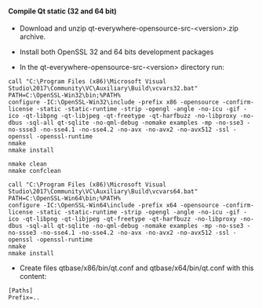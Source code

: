 #### Compile Qt static (32 and 64 bit)

- Download and unzip qt-everywhere-opensource-src-\<version\>.zip archive.

- Install both OpenSSL 32 and 64 bits development packages

- In the  qt-everywhere-opensource-src-\<version\> directory run:

```
call "C:\Program Files (x86)\Microsoft Visual Studio\2017\Community\VC\Auxiliary\Build\vcvars32.bat"
PATH=C:\OpenSSL-Win32\bin;%PATH%
configure -IC:\OpenSSL-Win32\include -prefix x86 -opensource -confirm-license -static -static-runtime -strip -opengl -angle -no-icu -gif -ico -qt-libpng -qt-libjpeg -qt-freetype -qt-harfbuzz -no-libproxy -no-dbus -sql-all qt-sqlite -no-qml-debug -nomake examples -mp -no-sse3 -no-ssse3 -no-sse4.1 -no-sse4.2 -no-avx -no-avx2 -no-avx512 -ssl -openssl -openssl-runtime
nmake
nmake install

nmake clean
nmake confclean

call "C:\Program Files (x86)\Microsoft Visual Studio\2017\Community\VC\Auxiliary\Build\vcvars64.bat"
PATH=C:\OpenSSL-Win64\bin;%PATH%
configure -IC:\OpenSSL-Win64\include -prefix x64 -opensource -confirm-license -static -static-runtime -strip -opengl -angle -no-icu -gif -ico -qt-libpng -qt-libjpeg -qt-freetype -qt-harfbuzz -no-libproxy -no-dbus -sql-all qt-sqlite -no-qml-debug -nomake examples -mp -no-sse3 -no-ssse3 -no-sse4.1 -no-sse4.2 -no-avx -no-avx2 -no-avx512 -ssl -openssl -openssl-runtime
nmake
nmake install
```

- Create files qtbase/x86/bin/qt.conf and qtbase/x64/bin/qt.conf with this content:
```
[Paths]
Prefix=..
```
